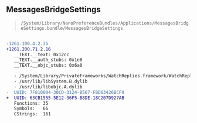 ## MessagesBridgeSettings

> `/System/Library/NanoPreferenceBundles/Applications/MessagesBridgeSettings.bundle/MessagesBridgeSettings`

```diff

-1261.100.4.2.35
+1261.200.71.2.16
   __TEXT.__text: 0x12cc
   __TEXT.__auth_stubs: 0x1e0
   __TEXT.__objc_stubs: 0x6a0

   - /System/Library/PrivateFrameworks/WatchReplies.framework/WatchReplies
   - /usr/lib/libSystem.B.dylib
   - /usr/lib/libobjc.A.dylib
-  UUID: 7F810004-30CD-3124-B567-FBD63426BCF9
+  UUID: 63CB1555-5E12-36F5-B8DE-18C207D927AB
   Functions: 35
   Symbols:   66
   CStrings:  161

```
